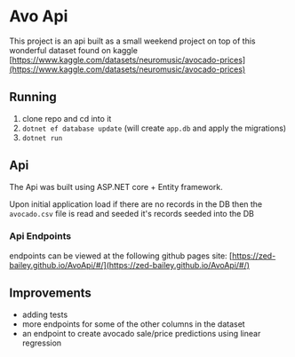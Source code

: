 # Avo Api
This project is an api built as a small weekend project on top of this wonderful dataset found on kaggle [https://www.kaggle.com/datasets/neuromusic/avocado-prices](https://www.kaggle.com/datasets/neuromusic/avocado-prices)


## Running
1. clone repo and cd into it
2. `dotnet ef database update` (will create `app.db` and apply the migrations)
3. `dotnet run`

## Api
The Api was built using ASP.NET core + Entity framework.

Upon initial application load if there are no records in the DB then the `avocado.csv` file is read and seeded it's records seeded into the DB

### Api Endpoints
endpoints can be viewed at the following github pages site: [https://zed-bailey.github.io/AvoApi/#/](https://zed-bailey.github.io/AvoApi/#/)

## Improvements
- adding tests
- more endpoints for some of the other columns in the dataset
- an endpoint to create avocado sale/price predictions using linear regression
